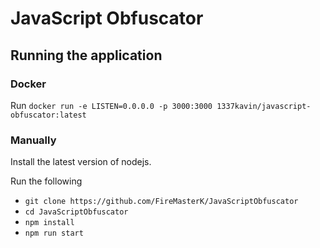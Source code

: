 # JavaScript Obfuscator

## Running the application

### Docker

Run `docker run -e LISTEN=0.0.0.0 -p 3000:3000 1337kavin/javascript-obfuscator:latest`

### Manually

Install the latest version of nodejs.

Run the following

- `git clone https://github.com/FireMasterK/JavaScriptObfuscator`
- `cd JavaScriptObfuscator`
- `npm install`
- `npm run start`